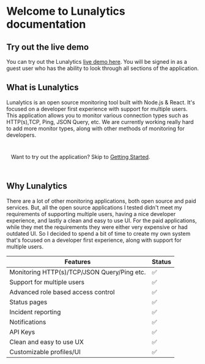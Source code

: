 # Welcome to Lunalytics documentation

## Try out the live demo

You can try out the Lunalytics [live demo here](https://demo.lunalytics.xyz). You will be signed in as a guest user who has the ability to look through all sections of the application.

## What is Lunalytics

Lunalytics is an open source monitoring tool built with Node.js & React. It's focused on a developer first experience with support for multiple users. This application allows you to monitor various connection types such as HTTP(s),TCP, Ping, JSON Query, etc. We are currently working really hard to add more monitor types, along with other methods of monitoring for developers.

<div class="tip custom-block" style="padding: 12px;border: none">

Want to try out the application? Skip to [Getting Started](/guides/getting-started).

</div>

## Why Lunalytics

There are a lot of other monitoring applications, both open source and paid services. But, all the open source applications I tested didn't meet my requirements of supporting multiple users, having a nice developer experience, and lastly a clean and easy to use UI. For the paid applications, while they met the requirements they were either very expensive or had outdated UI. So I decided to spend a bit of time to create my own system that's focused on a developer first experience, along with support for multiple users.

| Features                                    | Status |
| ------------------------------------------- | ------ |
| Monitoring HTTP(s)/TCP/JSON Query/Ping etc. | ✅     |
| Support for multiple users                  | ✅     |
| Advanced role based access control          | ✅     |
| Status pages                                | ✅     |
| Incident reporting                          | ✅     |
| Notifications                               | ✅     |
| API Keys                                    | ✅     |
| Clean and easy to use UX                    | ✅     |
| Customizable profiles/UI                    | ✅     |
